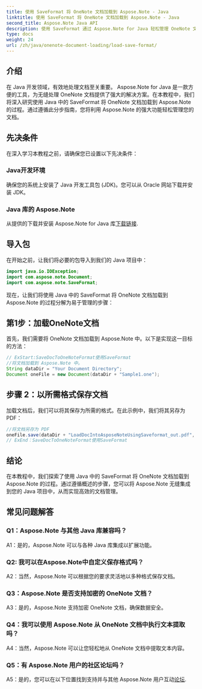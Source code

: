 ```yaml
---
title: 使用 SaveFormat 将 OneNote 文档加载到 Aspose.Note - Java
linktitle: 使用 SaveFormat 将 OneNote 文档加载到 Aspose.Note - Java
second_title: Aspose.Note Java API
description: 使用 SaveFormat 通过 Aspose.Note for Java 轻松管理 OneNote 文档。使用 Aspose.Note 无缝增强您的 Java 文档处理能力。
type: docs
weight: 24
url: /zh/java/onenote-document-loading/load-save-format/
---
```

## 介绍

在 Java 开发领域，有效地处理文档至关重要。 Aspose.Note for Java 是一款方便的工具，为无缝处理 OneNote 文档提供了强大的解决方案。在本教程中，我们将深入研究使用 Java 中的 SaveFormat 将 OneNote 文档加载到 Aspose.Note 的过程。通过遵循此分步指南，您将利用 Aspose.Note 的强大功能轻松管理您的文档。

## 先决条件

在深入学习本教程之前，请确保您已设置以下先决条件：

### Java开发环境

确保您的系统上安装了 Java 开发工具包 (JDK)。您可以从 Oracle 网站下载并安装 JDK。

### Java 库的 Aspose.Note

从提供的下载并安装 Aspose.Note for Java 库[下载链接](https://releases.aspose.com/note/java/).

## 导入包

在开始之前，让我们将必要的包导入到我们的 Java 项目中：

```java
import java.io.IOException;
import com.aspose.note.Document;
import com.aspose.note.SaveFormat;
```

现在，让我们将使用 Java 中的 SaveFormat 将 OneNote 文档加载到 Aspose.Note 的过程分解为易于管理的步骤：

## 第1步：加载OneNote文档

首先，我们需要将 OneNote 文档加载到 Aspose.Note 中。以下是实现这一目标的方法：

```java
// ExStart:SaveDocToOneNoteFormat使用SaveFormat
//将文档加载到 Aspose.Note 中。
String dataDir = "Your Document Directory";
Document oneFile = new Document(dataDir + "Sample1.one");
```

## 步骤 2：以所需格式保存文档

加载文档后，我们可以将其保存为所需的格式。在此示例中，我们将其另存为 PDF：

```java
//将文档另存为 PDF
oneFile.save(dataDir + "LoadDocIntoAsposeNoteUsingSaveformat_out.pdf", SaveFormat.Pdf);
// ExEnd：SaveDocToOneNoteFormat使用SaveFormat
```

## 结论

在本教程中，我们探索了使用 Java 中的 SaveFormat 将 OneNote 文档加载到 Aspose.Note 的过程。通过遵循概述的步骤，您可以将 Aspose.Note 无缝集成到您的 Java 项目中，从而实现高效的文档管理。

## 常见问题解答

### Q1：Aspose.Note 与其他 Java 库兼容吗？

A1：是的，Aspose.Note 可以与各种 Java 库集成以扩展功能。

### Q2: 我可以在Aspose.Note中自定义保存格式吗？

A2：当然，Aspose.Note 可以根据您的要求灵活地以多种格式保存文档。

### Q3：Aspose.Note 是否支持加密的 OneNote 文档？

A3：是的，Aspose.Note 支持加密 OneNote 文档，确保数据安全。

### Q4：我可以使用 Aspose.Note 从 OneNote 文档中执行文本提取吗？

A4：当然，Aspose.Note 可以让您轻松地从 OneNote 文档中提取文本内容。

### Q5：有 Aspose.Note 用户的社区论坛吗？

 A5：是的，您可以在以下位置找到支持并与其他 Aspose.Note 用户互动[论坛](https://forum.aspose.com/c/note/28).